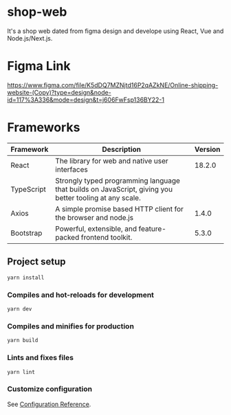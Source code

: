 # shop-web
It's a shop web dated from figma design and develope using React, Vue and Node.js/Next.js.
# Figma Link
https://www.figma.com/file/K5dDQ7MZNjtd16P2qAZkNE/Online-shipping-website-(Copy)?type=design&node-id=117%3A336&mode=design&t=j606FwFsp136BY22-1
# Frameworks
| Framework	| Description	| Version |
| ------------- | ------------- |------------- |
| React	| The library for web and native user interfaces	| 18.2.0 |
| TypeScript | Strongly typed programming language that builds on JavaScript, giving you better tooling at any scale.	|  |
|Axios | A simple promise based HTTP client for the browser and node.js	| 1.4.0 |
|Bootstrap | Powerful, extensible, and feature-packed frontend toolkit. | 5.3.0 |

## Project setup
```
yarn install
```

### Compiles and hot-reloads for development
```
yarn dev
```

### Compiles and minifies for production
```
yarn build
```

### Lints and fixes files
```
yarn lint
```

### Customize configuration
See [Configuration Reference](https://cli.vuejs.org/config/).

